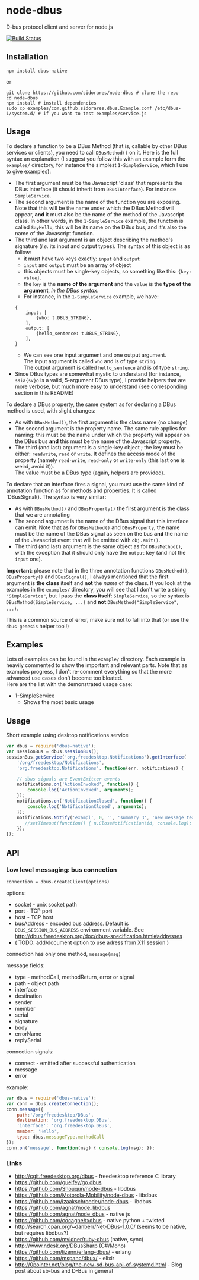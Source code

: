node-dbus
===========
D-bus protocol client and server for node.js

[![Build Status](https://secure.travis-ci.org/sidorares/node-dbus.png)](http://travis-ci.org/sidorares/node-dbus)

Installation
------------

```shell
npm install dbus-native
```
or

```shell
git clone https://github.com/sidorares/node-dbus # clone the repo
cd node-dbus
npm install # install dependencies
sudo cp examples/com.github.sidorares.dbus.Example.conf /etc/dbus-1/system.d/ # if you want to test examples/service.js
```

## Usage
To declare a function to be a DBus Method (that is, callable by other DBus services or clients), you need to call `DBusMethod()` on it. Here is the full syntax an explanation (I suggest you follow this with an example form the `examples/` directory, for instance the simplest `1-SimpleService`, which I use to give examples):

- The first argument must be the Javascript 'class' that represents the DBus interface (it should inherit from `DBusInterface`). For instance `SimpleService`.
- The second argument is the name of the function you are exposing. Note that this will be the name under which the DBus Method will appear, **and** it must also be the name of the method of the Javascript class. In other words, in the `1-SimpleService` example, the functoin is called `SayHello`, this will be its name on the DBus bus, and it's also the name of the Javascript function.
- The third and last argument is an object describing the method's signature (_i.e._ its input and output types). The syntax of this object is as follow:
    - it must have two keys exactly: `input` and `output`
    - `input` and `output` must be an array of object
    - this objects must be single-key objects, so something like this: `{key: value}`.
    - the `key` is the **name of the argument** and the `value` is the **type of the argument**, _in the DBus syntax_.
    - For instance, in the `1-SimpleService` example, we have:  
    ```
    {
    	input: [
    		{who: t.DBUS_STRING},
    	],
    	output: [
    		{hello_sentence: t.DBUS_STRING},
    	],
    }
    ```
    - We can see one input argument and one output argument.  
    The input argument is called `who` and is of type `string`.  
    The output argument is called `hello_sentence` and is of type `string`.
- Since DBus types are somewhat mystic to understand (for instance, `ssia{sv}o` is a valid, 5-argument DBus type), I provide helpers that are more verbose, but much more easy to understand (see corresponding section in this README)

To declare a DBus property, the same system as for declaring a DBus method is used, with slight changes:
- As with `DBusMethod()`, the first argument is the class name (no change)
- The second argument is the property name. The same rule applies for naming: this must be the name under which the property will appear on the DBus bus **and** this must be the name of the Javascript property.
- The third (and last) argument is a single-key object ; the key must be either: `readwrite`, `read` or `write`. It defines the access mode of the property (namely `read-write`, `read-only` or `write-only` (this last one is weird, avoid it)).  
The value must be a DBus type (again, helpers are provided).

To declare that an interface fires a signal, you must use the same kind of annotation function as for methods and properties. It is called `DBusSignal(). The syntax is very similar:
- As with `DBusMethod()` and `DBusProperty()` the first argument is the class that we are annotating
- The second argumnet is the name of the DBus signal that this interface can emit. Note that as for `DBusMethod()` and `DBusProperty`, the name must be the name of the DBus signal as seen on the bus **and** the name of the Javascript event that will be emitted with `obj.emit()`.
- The third (and last) argument is the same object as for `DBusMethod()`, with the exception that it should only have the `output` key (and not the `input` one).

**Important**: please note that in the three annotation functions `DBusMethod()`, `DBusProperty()` and `DBusSignal()`, I always mentioned that the first argument is **the class** itself and **not** the _name_ of the class. If you look at the examples in the `examples/` directory, you will see that I don't write a string `"SimpleService"`, but I pass the **class itself**: `SimpleService`, so the syntax is `DBusMethod(SimpleService, ...)` and **not** `DBusMethod("SimpleService", ...)`.

This is a common source of error, make sure not to fall into that (or use the `dbus-genesis` helper tool!)

## Examples
Lots of examples can be found in the `example/` directory. Each example is heavily commented to show the important and relevant parts. Note that as examples progress, I don't re-comment everything so that the more advanced use cases don't become too bloated.  
Here are the list with the demonstrated usage case:

- 1-SimpleService
    - Shows the most basic usage

Usage
------

Short example using desktop notifications service

```js
var dbus = require('dbus-native');
var sessionBus = dbus.sessionBus();
sessionBus.getService('org.freedesktop.Notifications').getInterface(
    '/org/freedesktop/Notifications',
    'org.freedesktop.Notifications', function(err, notifications) {

    // dbus signals are EventEmitter events
    notifications.on('ActionInvoked', function() {
        console.log('ActionInvoked', arguments);
    });
    notifications.on('NotificationClosed', function() {
        console.log('NotificationClosed', arguments);
    });
    notifications.Notify('exampl', 0, '', 'summary 3', 'new message text', ['xxx yyy', 'test2', 'test3', 'test4'], [],  5, function(err, id) {
       //setTimeout(function() { n.CloseNotification(id, console.log); }, 4000);
    });
});
```

API
---

### Low level messaging: bus connection

`connection = dbus.createClient(options)`

options:
   - socket - unix socket path
   - port - TCP port
   - host - TCP host
   - busAddress - encoded bus address. Default is `DBUS_SESSION_BUS_ADDRESS` environment variable. See http://dbus.freedesktop.org/doc/dbus-specification.html#addresses
   - ( TODO: add/document option to use adress from X11 session )

connection has only one method, `message(msg)`

message fields:
   - type - methodCall, methodReturn, error or signal
   - path - object path
   - interface
   - destination
   - sender
   - member
   - serial
   - signature
   - body
   - errorName
   - replySerial

connection signals:
   - connect - emitted after successful authentication
   - message
   - error

example:

```js
var dbus = require('dbus-native');
var conn = dbus.createConnection();
conn.message({
    path:'/org/freedesktop/DBus',
    destination: 'org.freedesktop.DBus',
    'interface': 'org.freedesktop.DBus',
    member: 'Hello',
    type: dbus.messageType.methodCall
});
conn.on('message', function(msg) { console.log(msg); });
```


### Links
   - http://cgit.freedesktop.org/dbus - freedesktop reference C library
   - https://github.com/guelfey/go.dbus
   - https://github.com/Shouqun/node-dbus - libdbus
   - https://github.com/Motorola-Mobility/node-dbus - libdbus
   - https://github.com/izaakschroeder/node-dbus - libdbus
   - https://github.com/agnat/node_libdbus
   - https://github.com/agnat/node_dbus - native js
   - https://github.com/cocagne/txdbus - native python + twisted
   - http://search.cpan.org/~danberr/Net-DBus-1.0.0/ (seems to be native, but requires libdbus?)
   - https://github.com/mvidner/ruby-dbus (native, sync)
   - http://www.ndesk.org/DBusSharp (C#/Mono)
   - https://github.com/lizenn/erlang-dbus/ - erlang
   - https://github.com/mspanc/dbux/ - elixir
   - http://0pointer.net/blog/the-new-sd-bus-api-of-systemd.html - Blog post about sb-bus and D-Bus in general
